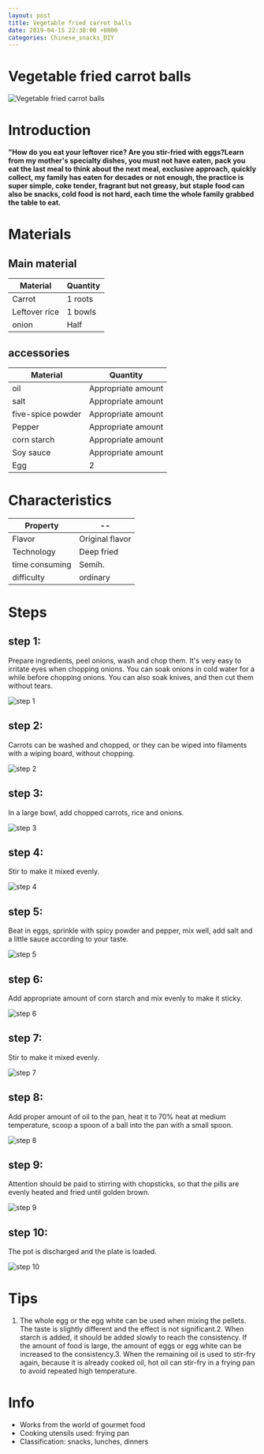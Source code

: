 ```yaml
---
layout: post
title: Vegetable fried carrot balls
date: 2019-04-15 22:30:00 +0800
categories: Chinese_snacks_DIY
---
```


# Vegetable fried carrot balls

![Vegetable fried carrot balls]({{site.baseurl}}/img/437457/437457.jpg)

# Introduction

**"How do you eat your leftover rice? Are you stir-fried with eggs?Learn from my mother's specialty dishes, you must not have eaten, pack you eat the last meal to think about the next meal, exclusive approach, quickly collect, my family has eaten for decades or not enough, the practice is super simple, coke tender, fragrant but not greasy, but staple food can also be snacks, cold food is not hard, each time the whole family grabbed the table to eat.**

# Materials


## Main material

Material|Quantity
--|--
Carrot|1 roots
Leftover rice|1 bowls
onion|Half

## accessories

Material|Quantity
--|--
oil|Appropriate amount
salt|Appropriate amount
five-spice powder|Appropriate amount
Pepper|Appropriate amount
corn starch|Appropriate amount
Soy sauce|Appropriate amount
Egg|2

# Characteristics

Property|--
--|--
Flavor|Original flavor
Technology|Deep fried
time consuming|Semih.
difficulty|ordinary

# Steps

## step 1:

Prepare ingredients, peel onions, wash and chop them. It's very easy to irritate eyes when chopping onions. You can soak onions in cold water for a while before chopping onions. You can also soak knives, and then cut them without tears.

![step 1]({{site.baseurl}}/img/437457/1.jpg)

## step 2:

Carrots can be washed and chopped, or they can be wiped into filaments with a wiping board, without chopping.

![step 2]({{site.baseurl}}/img/437457/2.jpg)

## step 3:

In a large bowl, add chopped carrots, rice and onions.

![step 3]({{site.baseurl}}/img/437457/3.jpg)

## step 4:

Stir to make it mixed evenly.

![step 4]({{site.baseurl}}/img/437457/4.jpg)

## step 5:

Beat in eggs, sprinkle with spicy powder and pepper, mix well, add salt and a little sauce according to your taste.

![step 5]({{site.baseurl}}/img/437457/5.jpg)

## step 6:

Add appropriate amount of corn starch and mix evenly to make it sticky.

![step 6]({{site.baseurl}}/img/437457/6.jpg)

## step 7:

Stir to make it mixed evenly.

![step 7]({{site.baseurl}}/img/437457/7.jpg)

## step 8:

Add proper amount of oil to the pan, heat it to 70% heat at medium temperature, scoop a spoon of a ball into the pan with a small spoon.

![step 8]({{site.baseurl}}/img/437457/8.jpg)

## step 9:

Attention should be paid to stirring with chopsticks, so that the pills are evenly heated and fried until golden brown.

![step 9]({{site.baseurl}}/img/437457/9.jpg)

## step 10:

The pot is discharged and the plate is loaded.

![step 10]({{site.baseurl}}/img/437457/10.jpg)

# Tips

1. The whole egg or the egg white can be used when mixing the pellets. The taste is slightly different and the effect is not significant.2. When starch is added, it should be added slowly to reach the consistency. If the amount of food is large, the amount of eggs or egg white can be increased to the consistency.3. When the remaining oil is used to stir-fry again, because it is already cooked oil, hot oil can stir-fry in a frying pan to avoid repeated high temperature.

# Info

- Works from the world of gourmet food
- Cooking utensils used: frying pan
- Classification: snacks, lunches, dinners